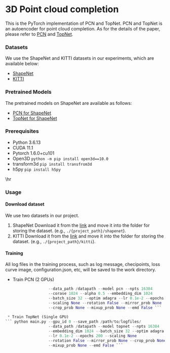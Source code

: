 # 3D Point cloud completion
This is the PyTorch implementation of PCN and TopNet. PCN and TopNet is an autoencoder for point cloud completion. As for the details of the paper, please refer to [PCN](https://arxiv.org/abs/1808.00671) and [TopNet](https://ieeexplore.ieee.org/document/8953650).


### Datasets
We use the ShapeNet and KITTI datasets in our experiments, which are available below:
* [ShapeNet](https://drive.google.com/file/d/1knz2xWiiwqR_pKa8gV8rnpf4nZkX_cnG/view?usp=sharing)
* [KITTI](https://drive.google.com/file/d/130PXvRInzfNMGh7ss2ZXF3kfwh7oqHOQ/view?usp=sharing)


### Pretrained Models
The pretrained models on ShapeNet are available as follows:
* [PCN for ShapeNet](https://drive.google.com/drive/folders/1-RjCiX1OJ0yc8p4LC26xm7EO0TIVLeO-?usp=sharing)
* [TopNet for ShapeNet](https://drive.google.com/drive/folders/1CM-NSYOAmLnTt9sjkVg057GKvxSozkeL?usp=sharing)


### Prerequisites
* Python 3.6.13
* CUDA 11.1
* Pytorch 1.6.0+cu101
* Open3D ```python -m pip install open3d==10.0```
* transform3d ```pip install transfrom3d```
* h5py ```pip install h5py```

\hr

### Usage
#### Download dataset
We use two datasets in our project.
  1. ShapeNet
    Download it from the [link](https://drive.google.com/file/d/1knz2xWiiwqR_pKa8gV8rnpf4nZkX_cnG/view?usp=sharing) and move it into the folder for storing the dataset. (e.g., ```./{project_path}/shapenet```).
  2. KITTI
    Download it from the [link](https://drive.google.com/file/d/130PXvRInzfNMGh7ss2ZXF3kfwh7oqHOQ/view?usp=sharing) and move it into the folder for storing the dataset. (e.g., ```./{project_path}/kitti```).

#### Training
All log files in the training process, such as log message, checipoints, loss curve image, configuration.json, etc, will be saved to the work directory.
* Train PCN (2 GPUs)
``` python main.py --gpu_id 0,1 --save_path /path/to/logfiles/ 
                   --data_path /datapath --model pcn --npts 16384 
                   --corase 1024 --alpha 0.5 --embedding_dim 1024 
                   --batch_size 32 --optim adagra --lr 0.1e-2 --epochs 200 
                   --scaling None --rotation False --mirror_prob None 
                   --crop_prob None --mixup_prob None --emd False ```
                   
 * Train TopNet (Single GPU)
``` python main.py --gpu_id 0 --save_path /path/to/logfiles/ 
                   --data_path /datapath --model topnet --npts 16384 
                   --embedding_dim 1024 --batch_size 32 --optim adagra 
                   --lr 0.1e-2 --epochs 200 --scaling None 
                   --rotation False --mirror_prob None --crop_prob None 
                   --mixup_prob None --emd False ```
 
